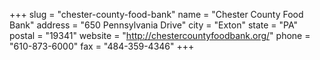 +++
slug = "chester-county-food-bank"
name = "Chester County Food Bank"
address = "650 Pennsylvania Drive"
city = "Exton"
state = "PA"
postal = "19341"
website = "http://chestercountyfoodbank.org/"
phone = "610-873-6000"
fax = "484-359-4346"
+++

